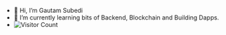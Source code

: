 - 👋 Hi, I’m Gautam Subedi
- 🌱 I’m currently learning bits of Backend, Blockchain  and Building Dapps.
- ![Visitor Count](https://profile-counter.glitch.me/{gautam2002}/count.svg)



  
   
 
 
  


<!---
gautam2002/gautam2002 is a ✨ special ✨ repository because its `README.md` (this file) appears on your GitHub profile.
You can click the Preview link to take a look at your changes.
--->
